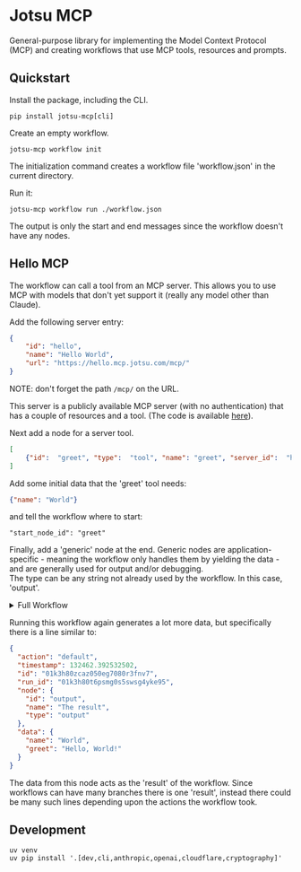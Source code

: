 # Jotsu MCP

General-purpose library for implementing the Model Context Protocol (MCP) and creating workflows
that use MCP tools, resources and prompts.

## Quickstart

Install the package, including the CLI.
```shell
pip install jotsu-mcp[cli]
```

Create an empty workflow.
```shell
jotsu-mcp workflow init
```

The initialization command creates a workflow file 'workflow.json' in the current directory.

Run it:
```shell
jotsu-mcp workflow run ./workflow.json
```

The output is only the start and end messages since the workflow doesn't have any nodes.


## Hello MCP
The workflow can call a tool from an MCP server.   This allows you to use MCP with models that don't yet support it (really any model other than Claude).

Add the following server entry:
```json
{
    "id": "hello",
    "name": "Hello World",
    "url": "https://hello.mcp.jotsu.com/mcp/"
}
```

NOTE: don't forget the path `/mcp/` on the URL.

This server is a publicly available MCP server (with no authentication) that has a couple of resources and a tool.
(The code is available [here](https://github.com/getjotsu/mcp-servers/tree/main/hello)).

Next add a node for a server tool.

```json
[
    {"id":  "greet", "type":  "tool", "name": "greet", "server_id":  "hello"}
]
```

Add some initial data that the 'greet' tool needs:
```json
{"name": "World"}
```
and tell the workflow where to start:
```
"start_node_id": "greet"
```

Finally, add a 'generic' node at the end.
Generic nodes are application-specific - meaning the workflow only handles them by yielding the data -
and are generally used for output and/or debugging.   
The type can be any string not already used by the workflow.  In this case, 'output'.

<details>
<summary>Full Workflow</summary>

```json
{
    "id": "quickstart",
    "name": "quickstart",
    "description": "Simple workflow to interact with the 'hello' MCP server",
    "event": {
        "name": "Manual",
        "type": "manual",
        "metadata": null
    },
    "start_node_id": "greet",
    "nodes": [
        {"id":  "greet", "type":  "tool", "name": "greet", "server_id":  "hello", "edges":  ["output"]},
        {"id":  "output", "type":  "output", "name": "The result"}
    ],
    "servers": [
        {
            "id": "hello",
            "name": "Hello World",
            "url": "https://hello.mcp.jotsu.com/mcp/"
        }
    ],
    "data": {"name":  "World"},
    "metadata": null
}
```

</details>

Running this workflow again generates a lot more data, but specifically there is a line similar to:

```json
{
  "action": "default",
  "timestamp": 132462.392532502,
  "id": "01k3h80zcaz050eg7080r3fnv7",
  "run_id": "01k3h80t6psmg0s5swsg4yke95",
  "node": {
    "id": "output",
    "name": "The result",
    "type": "output"
  },
  "data": {
    "name": "World",
    "greet": "Hello, World!"
  }
}
```

The data from this node acts as the 'result' of the workflow.
Since workflows can have many branches there is one 'result', 
instead there could be many such lines depending upon the actions the workflow took.

## Development

```shell
uv venv
uv pip install '.[dev,cli,anthropic,openai,cloudflare,cryptography]'
```
